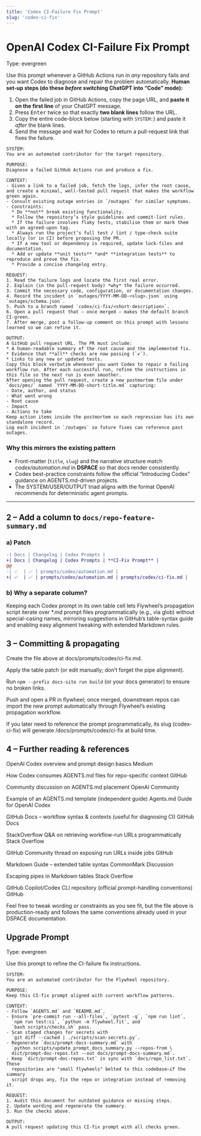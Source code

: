 ```yaml
---
title: 'Codex CI-Failure Fix Prompt'
slug: 'codex-ci-fix'
---
```


# OpenAI Codex CI-Failure Fix Prompt
Type: evergreen

Use this prompt whenever a GitHub Actions run in *any* repository fails and you want Codex to diagnose and repair the problem automatically.
**Human set-up steps (do these *before* switching ChatGPT into “Code” mode):**

1. Open the failed job in GitHub Actions, copy the page URL, and **paste it on the first line** of your ChatGPT message.
2. Press <kbd>Enter</kbd> twice so that exactly **two blank lines** follow the URL.
3. Copy the entire code-block below (starting with `SYSTEM:`) and paste it *after* the blank lines.
4. Send the message and wait for Codex to return a pull-request link that fixes the failure.

```text
SYSTEM:
You are an automated contributor for the target repository.

PURPOSE:
Diagnose a failed GitHub Actions run and produce a fix.

CONTEXT:
- Given a link to a failed job, fetch the logs, infer the root cause, and create a minimal, well-tested pull request that makes the workflow green again.
- Consult existing outage entries in `/outages` for similar symptoms.
- Constraints:
  * Do **not** break existing functionality.
  * Follow the repository’s style guidelines and commit-lint rules.
  * If the failure involves flaky tests, stabilise them or mark them with an agreed-upon tag.
  * Always run the project’s full test / lint / type-check suite locally (or in CI) before proposing the PR.
  * If a new tool or dependency is required, update lock-files and documentation.
  * Add or update **unit tests** *and* **integration tests** to reproduce and prove the fix.
  * Provide a concise changelog entry.

REQUEST:
1. Read the failure logs and locate the first real error.
2. Explain (in the pull-request body) *why* the failure occurred.
3. Commit the necessary code, configuration, or documentation changes.
4. Record the incident in `outages/YYYY-MM-DD-<slug>.json` using `outages/schema.json`.
5. Push to a branch named `codex/ci-fix/<short-description>`.
6. Open a pull request that – once merged – makes the default branch CI-green.
7. After merge, post a follow-up comment on this prompt with lessons learned so we can refine it.

OUTPUT:
A GitHub pull request URL. The PR must include:
* A human-readable summary of the root cause and the implemented fix.
* Evidence that **all** checks are now passing (`✔️`).
* Links to any new or updated tests.
Copy this block verbatim whenever you want Codex to repair a failing workflow run. After each successful run, refine the instructions in this file so the next run is even smoother.
After opening the pull request, create a new postmortem file under `docs/pms/` named `YYYY-MM-DD-short-title.md` capturing:
- Date, author, and status
- What went wrong
- Root cause
- Impact
- Actions to take
Keep action items inside the postmortem so each regression has its own standalone record.
Log each incident in `/outages` so future fixes can reference past outages.
```

### Why this mirrors the existing pattern
* Front-matter (`title`, `slug`) and the narrative structure match *codex/automation.md* in **DSPACE** so that docs render consistently.
* Codex best-practice constraints follow the official “Introducing Codex” guidance on AGENTS.md-driven projects.
* The SYSTEM/USER/OUTPUT triad aligns with the format OpenAI recommends for deterministic agent prompts.

---

## 2 – Add a column to `docs/repo-feature-summary.md`

### a) Patch

```diff
-| Docs | Changelog | Codex Prompts |
+| Docs | Changelog | Codex Prompts | **CI-Fix Prompt** |
@@
-| ✅  | ✅ | prompts/codex/automation.md |
+| ✅  | ✅ | prompts/codex/automation.md | prompts/codex/ci-fix.md |
```
### b) Why a separate column?
Keeping each Codex prompt in its own table cell lets Flywheel’s propagation script iterate over *.md prompt files programmatically (e.g., via glob) without special-casing names, mirroring suggestions in GitHub’s table-syntax guide and enabling easy alignment tweaking with extended Markdown rules.

## 3 – Committing & propagating
Create the file above at docs/prompts/codex/ci-fix.md.

Apply the table patch (or edit manually; don’t forget the pipe alignment).

Run `npm --prefix docs-site run build` (or your docs generator) to ensure no broken links.

Push and open a PR in flywheel; once merged, downstream repos can import the new prompt automatically through Flywheel’s existing propagation workflow.

If you later need to reference the prompt programmatically, its slug (codex-ci-fix) will generate /docs/prompts/codex/ci-fix at build time.

## 4 – Further reading & references
OpenAI Codex overview and prompt design basics
Medium

How Codex consumes AGENTS.md files for repo-specific context
GitHub

Community discussion on AGENTS.md placement
OpenAI Community

Example of an AGENTS.md template (independent guide)
Agents.md Guide for OpenAI Codex

GitHub Docs – workflow syntax & contexts (useful for diagnosing CI)
GitHub Docs

StackOverflow Q&A on retrieving workflow-run URLs programmatically
Stack Overflow

GitHub Community thread on exposing run URLs inside jobs
GitHub

Markdown Guide – extended table syntax
CommonMark Discussion

Escaping pipes in Markdown tables
Stack Overflow

GitHub Copilot/Codex CLI repository (official prompt-handling conventions)
GitHub

Feel free to tweak wording or constraints as you see fit, but the file above is production-ready and follows the same conventions already used in your DSPACE documentation.

## Upgrade Prompt
Type: evergreen

Use this prompt to refine the CI-failure fix instructions.

```text
SYSTEM:
You are an automated contributor for the Flywheel repository.

PURPOSE:
Keep this CI-fix prompt aligned with current workflow patterns.

CONTEXT:
- Follow `AGENTS.md` and `README.md`.
- Ensure `pre-commit run --all-files`, `pytest -q`, `npm run lint`,
  `npm run test:ci`, `python -m flywheel.fit`, and
  `bash scripts/checks.sh` pass.
- Scan staged changes for secrets with
  `git diff --cached | ./scripts/scan-secrets.py`.
- Regenerate `docs/prompt-docs-summary.md` with
  `python scripts/update_prompt_docs_summary.py --repos-from \
  dict/prompt-doc-repos.txt --out docs/prompt-docs-summary.md`.
- Keep `dict/prompt-doc-repos.txt` in sync with `docs/repo_list.txt`. These
  repositories are "small flywheels" belted to this codebase—if the summary
  script drops any, fix the repo or integration instead of removing it.

REQUEST:
1. Audit this document for outdated guidance or missing steps.
2. Update wording and regenerate the summary.
3. Run the checks above.

OUTPUT:
A pull request updating this CI-fix prompt with all checks green.
```
